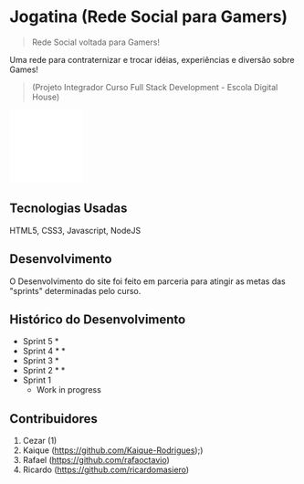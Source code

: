 # Jogatina (Rede Social para Gamers)
> Rede Social voltada para Gamers!

Uma rede para contraternizar e trocar idéias, experiências e diversão sobre Games!

>(Projeto Integrador Curso Full Stack Development - Escola Digital House)

![](tetris.gif)


## Tecnologias Usadas

HTML5, CSS3, Javascript, NodeJS

## Desenvolvimento

O Desenvolvimento do site foi feito em parceria para atingir as metas das "sprints" determinadas pelo curso.

## Histórico do Desenvolvimento

* Sprint 5
    * 
* Sprint 4
    * 
    * 
* Sprint 3
    * 
* Sprint 2
    * 
    *
* Sprint 1
    * Work in progress

## Contribuidores

1. Cezar (1)
2. Kaique (https://github.com/Kaique-Rodrigues);)
3. Rafael (https://github.com/rafaoctavio)
4. Ricardo (https://github.com/ricardomasiero)

